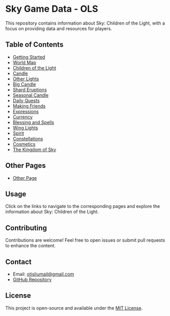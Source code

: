 # Sky Game Data - OLS

This repository contains information about Sky: Children of the Light, with a focus on providing data and resources for players.

## Table of Contents

- [Getting Started](!!!)
- [World Map](./page/world_map.html)
- [Children of the Light](!!!)
- [Candle](!!!)
- [Other Lights](./page/otherlights.html)
- [Big Candle](!!!)
- [Shard Eruptions](!!!)
- [Seasonal Candle](!!!)
- [Daily Quests](!!!)
- [Making Friends](!!!)
- [Expressions](!!!)
- [Currency](!!!)
- [Blessing and Spells](!!!)
- [Wing Lights](!!!)
- [Spirit](!!!)
- [Constellations](!!!)
- [Cosmetics](!!!)
- [The Kingdom of Sky](!!!)

## Other Pages

- [Other Page](./page/otherpage.html)

## Usage

Click on the links to navigate to the corresponding pages and explore the information about Sky: Children of the Light.

## Contributing

Contributions are welcome! Feel free to open issues or submit pull requests to enhance the content.

## Contact

- Email: otisliumail@gmail.com
- [GitHub Repository](https://github.com/your-username/your-repository)

## License

This project is open-source and available under the [MIT License](./LICENSE.md).
